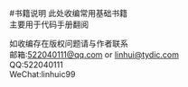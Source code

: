 #书籍说明
此处收编常用基础书籍<br/>
主要用于代码手册翻阅<br/>

如收编存在版权问题请与作者联系<br/>
邮箱:522040111@qq.com or linhui@tydic.com <br/>
QQ:522040111<br/>
WeChat:linhuic99